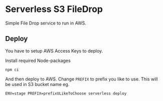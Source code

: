# Serverless S3 FileDrop

Simple File Drop service to run in AWS. 

## Deploy

You have to setup AWS Access Keys to deploy.

Install required Node-packages

```
npm ci
```

And then deploy to AWS. Change `PREFIX` to prefix you like to use. This will be used in S3 bucket name eg.

```
ENV=stage PREFIX=prefixULikeToChoose serverless deploy
```
